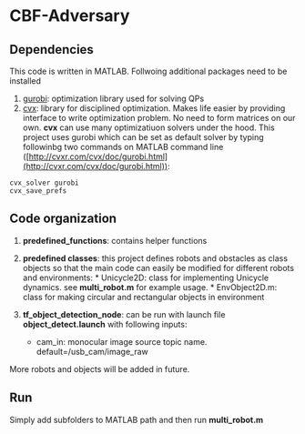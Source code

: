 # CBF-Adversary

## Dependencies
This code is written in MATLAB. Follwoing additional packages need to be installed
1. [gurobi](https://www.gurobi.com/documentation/9.1/quickstart_mac/software_installation_guid.html): optimization library used for solving QPs
2. [cvx](http://cvxr.com/cvx/): library for disciplined optimization. Makes life easier by providing interface to write optimization problem. No need to form matrices on our own. **cvx** can use many optimizatiuon solvers under the hood. This project uses gurobi which can be set as default solver by typing followinbg two commands on MATLAB command line ([http://cvxr.com/cvx/doc/gurobi.html](http://cvxr.com/cvx/doc/gurobi.html)):
```
cvx_solver gurobi
cvx_save_prefs
```

## Code organization
1. **predefined_functions**: contains helper functions
2. **predefined classes**: this project defines robots and obstacles as class objects so that the main code can easily be modified for different robots and environments:
        * Unicycle2D: class for implementing Unicycle dynamics. see **multi_robot.m** for example usage.
        * EnvObject2D.m: class for making circular and rectangular objects in environment

3. **tf_object_detection_node**: can be run with launch file **object_detect.launch** with following inputs:
      * cam_in: monocular image source topic name. default=/usb_cam/image_raw

More robots and objects will be added in future.

## Run
Simply add subfolders to MATLAB path and then run **multi_robot.m**
